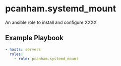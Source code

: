 # pcanham.systemd_mount

An ansible role to install and configure XXXX

## Example Playbook

```yaml
- hosts: servers
  roles:
    - role: pcanham.systemd_mount
```
